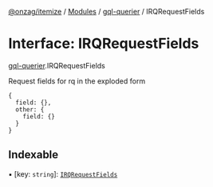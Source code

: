 [@onzag/itemize](../README.md) / [Modules](../modules.md) / [gql-querier](../modules/gql_querier.md) / IRQRequestFields

# Interface: IRQRequestFields

[gql-querier](../modules/gql_querier.md).IRQRequestFields

Request fields for rq in the exploded form
```
{
  field: {},
  other: {
    field: {}
  }
}
```

## Indexable

▪ [key: `string`]: [`IRQRequestFields`](gql_querier.IRQRequestFields.md)
